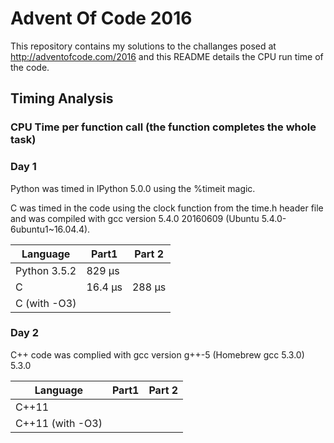 # Advent Of Code 2016

This repository contains my solutions to the challanges posed at http://adventofcode.com/2016 and this README details the CPU run time of the code.

## Timing Analysis
### CPU Time per function call (the function completes the whole task)

### Day 1

Python was timed in IPython 5.0.0 using the %timeit magic.

C was timed in the code using the clock function from the time.h header file and was compiled with gcc version 5.4.0 20160609 (Ubuntu 5.4.0-6ubuntu1~16.04.4).

|Language      | Part1    | Part 2           | 
|--------------|----------|------------------|
| Python 3.5.2 | 829 μs   |                  |
|    C         | 16.4 μs  | 288 μs           |
| C (with -O3) |          |                  |

### Day 2

C++ code was complied with gcc version g++-5 (Homebrew gcc 5.3.0) 5.3.0

|Language          | Part1    | Part 2           | 
|------------------|----------|------------------|
|    C++11         |          |                  |
| C++11 (with -O3) |          |                  |
